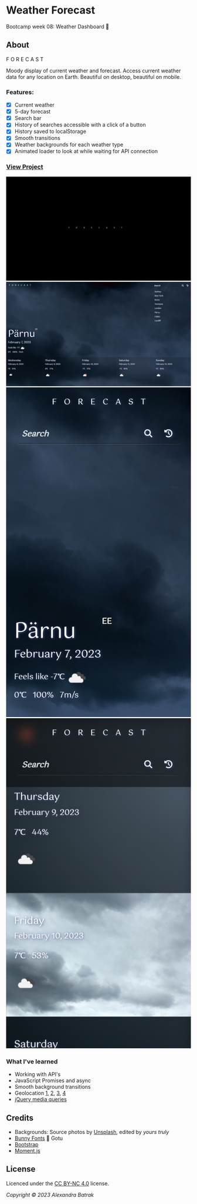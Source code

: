 # Weather Forecast

Bootcamp week 08: Weather Dashboard :black_heart:

## About

F O R E C A S T

Moody display of current weather and forecast. Access current weather data for any location on Earth. Beautiful on desktop, beautiful on mobile.

### Features:

- [x] Current weather
- [x] 5-day forecast
- [x] Search bar
- [x] History of searches accessible with a click of a button
- [x] History saved to localStorage
- [x] Smooth transitions
- [x] Weather backgrounds for each weather type
- [x] Animated loader to look at while waiting for API connection

### [View Project](https://alexandrabatrak.github.io/weather-dashboard)

![Screenshot-loading](/assets/images/screenshot-loading.png)
![Screenshot](/assets/images/screenshot.png)
![Screenshot-mobile](/assets/images/screenshot-mobile.png)
![Screenshot-mobile2](/assets/images/screenshot-mobile-2.png)

### What I've learned

- Working with API's
- JavaScript Promises and async
- Smooth background transitions
- Geolocation [1](https://stackoverflow.com/questions/33946925/how-do-i-get-geolocation-in-openweather-api), [2](https://www.spatialtimes.com/2019/01/Create-a-JavaScript-Weather-App-with-Location-Data-Part-1/), [3](https://stackoverflow.com/questions/6548504/how-can-i-get-city-name-from-a-latitude-and-longitude-point), [4](https://developer.mozilla.org/en-US/docs/Web/API/GeolocationPositionError)
- [jQuery media queries](https://dzone.com/articles/checking-media-queries-jquery)

## Credits

- Backgrounds: Source photos by [Unsplash](https://unsplash.com/photos/ZyR5arRDq6U), edited by _*yours truly*_
- [Bunny Fonts](https://fonts.bunny.net) :rabbit2: Gotu
- [Bootstrap](https://getbootstrap.com/docs/5.2/getting-started/introduction/)
- [Moment.js](https://momentjs.com/)

## License

Licenced under the [CC BY-NC 4.0](https://creativecommons.org/licenses/by-nc/4.0/) license.

_Copyright © 2023 Alexandra Batrak_
